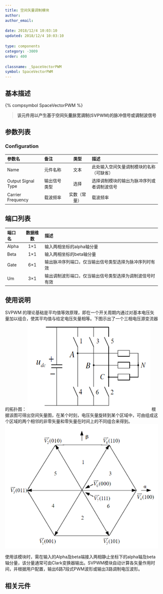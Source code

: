 ```yaml
---
title: 空间矢量调制模块
author: 
author_email:

date: 2018/12/4 10:03:10
updated: 2018/12/4 10:03:10

type: components
category: -3009
order: 400

classname: _SpaceVectorPWM
symbol: SpaceVectorPWM
---
```

## 基本描述
{% compsymbol SpaceVectorPWM %}

> **该元件用以产生基于空间矢量脉宽调制(SVPWM)的脉冲信号或调制波信号**

## 参数列表
### Configuration
| 参数名                      | 备注       | 类型  | 描述                                 |
| :-------------------------- | :--------- | :---: | :----------------------------------- |
| Name                        | 元件名称   | 文本  | 此处输入空间矢量调制模块的名称（可缺省）   |
| Output Signal Type | 输出信号类型   | 选择  | 选择调制模块的输出为脉冲序列或者调制波信号   |
| Carrier Frequency | 载波频率 | 实数（常量）  | 载波频率 |


## 端口列表

| 端口名 | 数据维数 | 描述                      |
| :----- | :------: | :------------------------ |
| Alpha  |   1×1    | 输入两相坐标的alpha轴分量 |
| Beta   |   1×1    | 输入两相坐标的beta轴分量  |
| Gate   |   6×1    | 输出脉冲序列端口，仅当输出信号类型选择为脉冲序列时有效 |
| Um     |   3×1    | 输出调制波形端口，仅当输出信号类型选择为调制波信号时有效 |


## 使用说明

SVPWM 的理论基础是平均值等效原理，即在一个开关周期内通过对基本电压矢量加以组合，使其平均值与给定电压矢量相等。下图示出了一个三相电压源变流器的拓扑图：
![逆变器等效图](comp_SpaceVectorPWM/逆变器等效图.png)
根据该图可得出空间矢量图，在某个时刻，电压矢量旋转到某个区域中，可由组成这个区域的两个相邻的非零矢量和零矢量在时间上的不同组合来得到。
![空间矢量图](comp_SpaceVectorPWM/空间矢量图.png)

使用该模块时，需在输入的Alpha及beta端接入两相静止坐标下的alpha轴及beta轴分量，该分量通常可由Clark变换器输出。SVPWM模块自动计算各矢量作用时间，并根据用户配置，输出6路7段式PWM波形或输出3路调制电压波形。
## 相关元件

